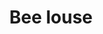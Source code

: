 ---
title: Bee louse
layout: definition
brief: Braula coeca
see_also: 
  - title: Honey
    file: honey 
---